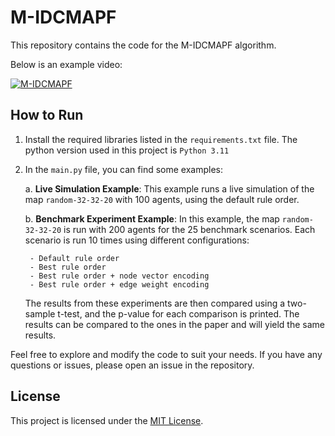 # M-IDCMAPF

This repository contains the code for the M-IDCMAPF algorithm.

Below is an example video:

[![M-IDCMAPF](https://img.youtube.com/vi/5QSAsHZA1K8/0.jpg)](https://www.youtube.com/watch?v=5QSAsHZA1K8)


## How to Run

1. Install the required libraries listed in the `requirements.txt` file. The python version used in this project is `Python 3.11`

2. In the `main.py` file, you can find some examples:

    a. **Live Simulation Example**: This example runs a live simulation of the map `random-32-32-20` with 100 agents, using the default rule order.

    b. **Benchmark Experiment Example**: In this example, the map `random-32-32-20` is run with 200 agents for the 25 benchmark scenarios. Each scenario is run 10 times using different configurations:
    
        - Default rule order
        - Best rule order
        - Best rule order + node vector encoding
        - Best rule order + edge weight encoding
        
      The results from these experiments are then compared using a two-sample t-test, and the p-value for each comparison is printed.
      The results can be compared to the ones in the paper and will yield the same results.

Feel free to explore and modify the code to suit your needs. If you have any questions or issues, please open an issue in the repository.

## License

This project is licensed under the [MIT License](LICENSE).
